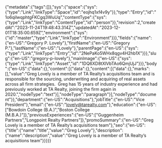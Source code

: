 {"metadata":{"tags":[]},"sys":{"space":{"sys":{"type":"Link","linkType":"Space","id":"eojhq1xf4v9y"}},"type":"Entry","id":"1o6qilwqphtgFKCgq3WuUq","contentType":{"sys":{"type":"Link","linkType":"ContentType","id":"person"}},"revision":2,"createdAt":"2023-11-24T19:48:43.314Z","updatedAt":"2023-12-01T18:35:00.659Z","environment":{"sys":{"id":"master","type":"Link","linkType":"Environment"}}},"fields":{"name":{"en-US":"Gregory P. Lovely"},"firstName":{"en-US":"Gregory P."},"lastName":{"en-US":"Lovely"},"parentPage":{"en-US":{"sys":{"type":"Link","linkType":"Entry","id":"2NePaKo5WHx8qgv4H2hb1X"}}},"slug":{"en-US":"gregory-p-lovely"},"mainImage":{"en-US":{"sys":{"type":"Link","linkType":"Asset","id":"1DQ6XD8tXlVbTAo6QmjUjJ"}}},"body":{"en-US":{"data":{},"content":[{"data":{},"content":[{"data":{},"marks":[],"value":"Greg Lovely is a member of TA Realty’s acquisitions team and is responsible for the sourcing, underwriting and acquiring of real assets across all firm strategies.  Greg has 15 years of industry experience and had previously worked at TA Realty, joining the firm again in 2020.","nodeType":"text"}],"nodeType":"paragraph"}],"nodeType":"document"}},"department":{"en-US":"Acquisitions"},"jobTitle":{"en-US":"Vice President"},"email":{"en-US":"lovely@tarealty.com"},"education":{"en-US":["Bowdoin College (B.A.)","Boston College (M.B.A.)"]},"previousExperiences":{"en-US":["Guggenheim Partners","Longpoint Realty Partners"]},"promoSummary":{"en-US":"Greg Lovely is a member of TA Realty’s acquisitions team"},"seo":{"en-US":{"title":{"name":"title","value":"Greg Lovely"},"description":{"name":"description","value":"Greg Lovely is a member of TA Realty’s acquisitions team"}}}}}